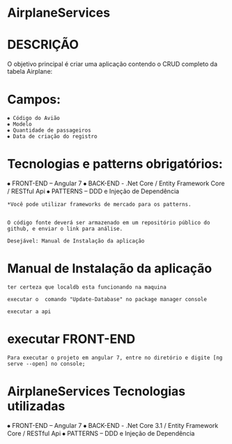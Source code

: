 ﻿# AirplaneServices

# DESCRIÇÃO

 O objetivo principal é criar uma aplicação contendo o CRUD completo da tabela Airplane:

# Campos:
    ⦁ Código do Avião
    ⦁ Modelo
    ⦁ Quantidade de passageiros
    ⦁ Data de criação do registro

# Tecnologias e patterns obrigatórios:
 ⦁ FRONT-END – Angular 7
 ⦁ BACK-END - .Net Core / Entity Framework Core / RESTful Api
 ⦁ PATTERNS – DDD e Injeção de Dependência

    *Você pode utilizar frameworks de mercado para os patterns.


    O código fonte deverá ser armazenado em um repositório público do github, e enviar o link para análise.

    Desejável: Manual de Instalação da aplicação

# Manual de Instalação da aplicação

    ter certeza que localdb esta funcionando na maquina

    executar o  comando "Update-Database" no package manager console

    executar a api

# executar FRONT-END
    Para executar o projeto em angular 7, entre no diretório e digite [ng serve --open] no console;

# AirplaneServices Tecnologias utilizadas
 ⦁ FRONT-END – Angular 7
 ⦁ BACK-END - .Net Core 3.1 / Entity Framework Core / RESTful Api
 ⦁ PATTERNS – DDD e Injeção de Dependência








